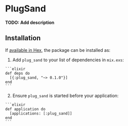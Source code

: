 # PlugSand

**TODO: Add description**

## Installation

If [available in Hex](https://hex.pm/docs/publish), the package can be installed as:

  1. Add `plug_sand` to your list of dependencies in `mix.exs`:

    ```elixir
    def deps do
      [{:plug_sand, "~> 0.1.0"}]
    end
    ```

  2. Ensure `plug_sand` is started before your application:

    ```elixir
    def application do
      [applications: [:plug_sand]]
    end
    ```

